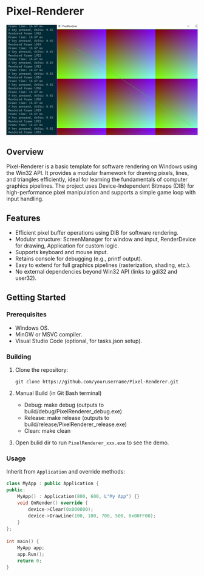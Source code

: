 # Pixel-Renderer

![](doc/img1.jpg)

## Overview
Pixel-Renderer is a basic template for software rendering on Windows using the Win32 API. It provides a modular framework for drawing pixels, lines, and triangles efficiently, ideal for learning the fundamentals of computer graphics pipelines. The project uses Device-Independent Bitmaps (DIB) for high-performance pixel manipulation and supports a simple game loop with input handling.

## Features
- Efficient pixel buffer operations using DIB for software rendering.
- Modular structure: ScreenManager for window and input, RenderDevice for drawing, Application for custom logic.
- Supports keyboard and mouse input.
- Retains console for debugging (e.g., printf output).
- Easy to extend for full graphics pipelines (rasterization, shading, etc.).
- No external dependencies beyond Win32 API (links to gdi32 and user32).

## Getting Started
### Prerequisites
- Windows OS.
- MinGW or MSVC compiler.
- Visual Studio Code (optional, for tasks.json setup).

### Building
1. Clone the repository:
   ```
   git clone https://github.com/yourusername/Pixel-Renderer.git
   ```
2. Manual Build (in Git Bash terminal)
    - Debug: make debug (outputs to build/debug/PixelRenderer_debug.exe)
    - Release: make release (outputs to build/release/PixelRenderer_release.exe)
    - Clean: make clean

3. Open bulid dir to run `PixelRenderer_xxx.exe` to see the demo.

### Usage
Inherit from `Application` and override methods:
```cpp
class MyApp : public Application {
public:
    MyApp() : Application(800, 600, L"My App") {}
    void OnRender() override {
        device->Clear(0x000000);
        device->DrawLine(100, 100, 700, 500, 0x00FF00);
    }
};

int main() {
    MyApp app;
    app.Run();
    return 0;
}
```
